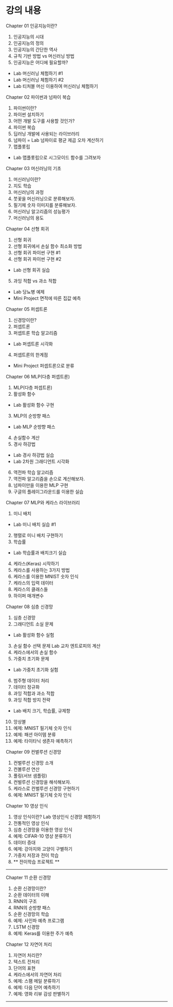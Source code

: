 # 강의 내용

Chapter 01 인공지능이란?
1. 인공지능의 시대
2. 인공지능의 정의
3. 인공지능의 간단한 역사
4. 규칙 기반 방법 vs 머신러닝 방법
5. 인공지능은 어디에 필요할까?
- Lab 머신러닝 체험하기 #1
- Lab 머신러닝 체험하기 #2
- Lab 티처블 머신 이용하여 머신러닝 체험하기


Chapter 02 파이썬과 넘파이 복습
1. 파이썬이란?
2. 파이썬 설치하기
3. 어떤 개발 도구를 사용할 것인가?
4. 파이썬 복습
5. 딥러닝 개발에 사용되는 라이브러리
6. 넘파이
= Lab 넘파이로 평균 제곱 오차 계산하기
7. 맵플롯립
- Lab 맵플롯립으로 시그모이드 함수를 그려보자


Chapter 03 머신러닝의 기초
1. 머신러닝이란?
2. 지도 학습
3. 머신러닝의 과정
4. 붓꽃을 머신러닝으로 분류해보자.
5. 필기체 숫자 이미지를 분류해보자.
6. 머신러닝 알고리즘의 성능평가
7. 머신러닝의 용도

Chapter 04 선형 회귀
1. 선형 회귀
2. 선형 회귀에서 손실 함수 최소화 방법
3. 선형 회귀 파이썬 구현 #1
4. 선형 회귀 파이썬 구현 #2
- Lab 선형 회귀 실습
5. 과잉 적합 vs 과소 적합
- Lab 당뇨병 예제
- Mini Project 면적에 따른 집값 예측

Chapter 05 퍼셉트론
1. 신경망이란?
2. 퍼셉트론
3. 퍼셉트론 학습 알고리즘
- Lab 퍼셉트론 시각화
4. 퍼셉트론의 한계점
- Mini Project 퍼셉트론으로 분류

Chapter 06 MLP(다층 퍼셉트론)
1. MLP(다층 퍼셉트론)
2. 활성화 함수
- Lab 활성화 함수 구현
3. MLP의 순방향 패스
- Lab MLP 순방향 패스
4. 손실함수 계산
5. 경사 하강법
- Lab 경사 하강법 실습
- Lab 2차원 그래디언트 시각화
6. 역전파 학습 알고리즘
7. 역전파 알고리즘을 손으로 계산해보자.
8. 넘파이만을 이용한 MLP 구현
9. 구글의 플레이그라운드를 이용한 실습

Chapter 07 MLP와 케라스 라이브러리
1. 미니 배치
- Lab 미니 배치 실습 #1
2. 행렬로 미니 배치 구현하기
3. 학습률
- Lab 학습률과 배치크기 실습
4. 케라스(Keras) 시작하기
5. 케라스를 사용하는 3가지 방법
6. 케라스를 이용한 MNIST 숫자 인식
7. 케라스의 입력 데이터
8. 케라스의 클래스들
9. 하이퍼 매개변수

Chapter 08 심층 신경망
1. 심층 신경망
2. 그래디언트 소실 문제
- Lab 활성화 함수 실험
3. 손실 함수 선택 문제
Lab 교차 엔트로피의 계산
4. 케라스에서의 손실 함수
5. 가중치 초기화 문제
- Lab 가중치 초기화 실험
6. 범주형 데이터 처리
7. 데이터 정규화
8. 과잉 적합과 과소 적합
9. 과잉 적합 방지 전략
- Lab 배치 크기, 학습률, 규제항
10. 앙상블
11. 예제: MNIST 필기체 숫자 인식
12. 예제: 패션 아이템 분류
13. 예제: 타이타닉 생존자 예측하기

Chapter 09 컨벌루션 신경망
1. 컨벌루션 신경망 소개
2. 컨볼루션 연산
3. 풀링(서브 샘플링)
4. 컨벌루션 신경망을 해석해보자.
5. 케라스로 컨벌루션 신경망 구현하기
6. 예제: MNIST 필기체 숫자 인식

Chapter 10 영상 인식
1. 영상 인식이란?
Lab 영상인식 신경망 체험하기
2. 전통적인 영상 인식
3. 심층 신경망을 이용한 영상 인식
4. 예제: CIFAR-10 영상 분류하기
5. 데이터 증대
6. 예제: 강아지와 고양이 구별하기
7. 가중치 저장과 전이 학습
8. ** 전이학습 프로젝트 **

---

Chapter 11 순환 신경망
1. 순환 신경망이란?
2. 순환 데이터의 이해
3. RNN의 구조
4. RNN의 순방향 패스
5. 순환 신경망의 학습
6. 예제: 사인파 예측 프로그램
7. LSTM 신경망
8. 예제: Keras를 이용한 주가 예측

Chapter 12 자연어 처리
1. 자연어 처리란?
2. 텍스트 전처리
3. 단어의 표현
4. 케라스에서의 자연어 처리
5. 예제: 스팸 메일 분류하기
6. 예제: 다음 단어 예측하기
7. 예제: 영화 리뷰 감성 판별하기

---
